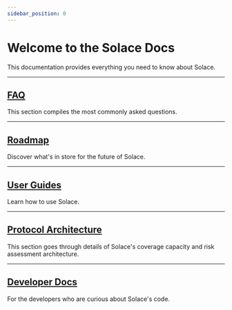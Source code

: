 ```yaml
---
sidebar_position: 0
---
```


# Welcome to the Solace Docs

This documentation provides everything you need to know about Solace.
***
## [FAQ](overview/faq/solace-the-fundamentals.md)
This section compiles the most commonly asked questions.
***
## [Roadmap](overview/roadmap.md)
Discover what's in store for the future of Solace.
***
## [User Guides](user-guides/intro.md)
Learn how to use Solace.
*** 
## [Protocol Architecture](architecture/intro.md)
This section goes through details of Solace's coverage capacity and risk assessment architecture.
***
## [Developer Docs](dev-docs/intro.md)
For the developers who are curious about Solace's code.